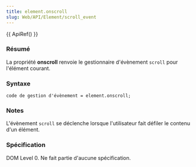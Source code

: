 ```yaml
---
title: element.onscroll
slug: Web/API/Element/scroll_event
---
```


{{ ApiRef() }}

### Résumé

La propriété **onscroll** renvoie le gestionnaire d'évènement `scroll` pour l'élément courant.

### Syntaxe

```
code de gestion d'évènement = element.onscroll;
```

### Notes

L'évènement `scroll` se déclenche lorsque l'utilisateur fait défiler le contenu d'un élément.

### Spécification

DOM Level 0. Ne fait partie d'aucune spécification.
